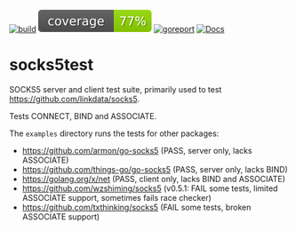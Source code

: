 [![build](https://github.com/linkdata/socks5test/actions/workflows/build.yml/badge.svg)](https://github.com/linkdata/socks5test/actions/workflows/build.yml)
[![coverage](https://github.com/linkdata/socks5test/blob/badges/main/badge.svg)](https://htmlpreview.github.io/?https://github.com/linkdata/socks5test/blob/badges/main/coverage.html)
[![goreport](https://goreportcard.com/badge/github.com/linkdata/socks5test)](https://goreportcard.com/report/github.com/linkdata/socks5test)
[![Docs](https://godoc.org/github.com/linkdata/socks5test?status.svg)](https://godoc.org/github.com/linkdata/socks5test)

# socks5test

SOCKS5 server and client test suite, primarily used to test https://github.com/linkdata/socks5.

Tests CONNECT, BIND and ASSOCIATE.

The `examples` directory runs the tests for other packages:

* https://github.com/armon/go-socks5 (PASS, server only, lacks ASSOCIATE)
* https://github.com/things-go/go-socks5 (PASS, server only, lacks BIND)
* https://golang.org/x/net (PASS, client only, lacks BIND and ASSOCIATE)
* https://github.com/wzshiming/socks5 (v0.5.1: FAIL some tests, limited ASSOCIATE support, sometimes fails race checker)
* https://github.com/txthinking/socks5 (FAIL some tests, broken ASSOCIATE support)

